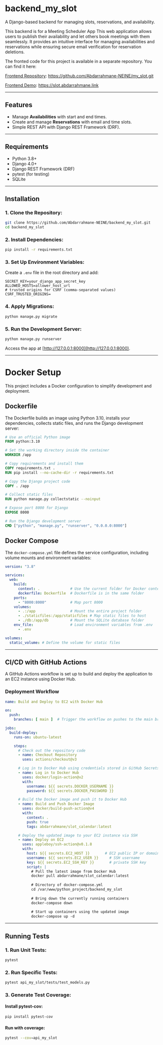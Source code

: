 # backend_my_slot

A Django-based backend for managing slots, reservations, and availability.

This backend is for a Meeting Scheduler App
This web application allows users to publish their availability and let others book meetings with them seamlessly. It provides an intuitive interface for managing availabilities and reservations while ensuring secure email verification for reservation deletions.

The fronted code for this project is available in a separate repository. You can find it here:

[Frontend Repository](https://github.com/Abdarrahmane-NEINE/my_slot.git): https://github.com/Abdarrahmane-NEINE/my_slot.git

[Frontend Demo](https://slot.abdarrahmane.link): https://slot.abdarrahmane.link


---

## Features

- Manage **Availabilities** with start and end times.
- Create and manage **Reservations** with email and time slots.
- Simple REST API with Django REST Framework (DRF).

---

## Requirements

- Python 3.8+
- Django 4.0+
- Django REST Framework (DRF)
- pytest (for testing)
- SQLite 

---

## Installation

### 1. Clone the Repository:
```bash
git clone https://github.com/Abdarrahmane-NEINE/backend_my_slot.git
cd backend_my_slot
```


### 2. Install Dependencies:
```bash
pip install -r requirements.txt
```

### 3. Set Up Environment Variables:
Create a `.env` file in the root directory and add:
```
SECRET_KEY=your_django_app_secret_key
ALLOWED_HOSTS=allower_host_url
# trusted origins for CSRF (comma-separated values)
CSRF_TRUSTED_ORIGINS=
```

### 4. Apply Migrations:
```bash
python manage.py migrate
```

### 5. Run the Development Server:
```bash
python manage.py runserver
```
Access the app at [http://127.0.0.1:8000](http://127.0.0.1:8000).

---

# Docker Setup

This project includes a Docker configuration to simplify development and deployment.

## Dockerfile

The Dockerfile builds an image using Python 3.10, installs your dependencies, collects static files, and runs the Django development server:

```dockerfile
# Use an official Python image
FROM python:3.10

# Set the working directory inside the container
WORKDIR /app

# Copy requirements and install them
COPY requirements.txt .
RUN pip install --no-cache-dir -r requirements.txt

# Copy the Django project code
COPY . /app

# Collect static files
RUN python manage.py collectstatic --noinput

# Expose port 8000 for Django
EXPOSE 8000

# Run the Django development server
CMD ["python", "manage.py", "runserver", "0.0.0.0:8000"]
```

## Docker Compose

The `docker-compose.yml` file defines the service configuration, including volume mounts and environment variables:

```yaml
version: "3.8"

services:
  web:
    build:
      context: .              # Use the current folder for Docker context
      dockerfile: Dockerfile  # Dockerfile is in the same folder
    ports:
      - "8000:8000"           # Map port 8000
    volumes:
      - .:/app                # Mount the entire project folder
      - ./staticfiles:/app/staticfiles # Map static files to host
      - ./db:/app/db          # Mount the SQLite database folder
    env_file:                 # Load environment variables from .env
      - .env

volumes:
  static_volume: # Define the volume for static files
```

---

## CI/CD with GitHub Actions

A GitHub Actions workflow is set up to build and deploy the application to an EC2 instance using Docker Hub.

### Deployment Workflow

```yaml
name: Build and Deploy to EC2 with Docker Hub

on:
  push:
    branches: [ main ]  # Trigger the workflow on pushes to the main branch

jobs:
  build-deploy:
    runs-on: ubuntu-latest

    steps:
      # Check out the repository code
      - name: Checkout Repository
        uses: actions/checkout@v3

      # Log in to Docker Hub using credentials stored in GitHub Secrets
      - name: Log in to Docker Hub
        uses: docker/login-action@v2
        with:
          username: ${{ secrets.DOCKER_USERNAME }}
          password: ${{ secrets.DOCKER_PASSWORD }}

      # Build the Docker image and push it to Docker Hub
      - name: Build and Push Docker Image
        uses: docker/build-push-action@v4
        with:
          context: .
          push: true
          tags: abdarrahmane/slot_calendar:latest

      # Deploy the updated image to your EC2 instance via SSH
      - name: Deploy on EC2
        uses: appleboy/ssh-action@v0.1.8
        with:
          host: ${{ secrets.EC2_HOST }}       # EC2 public IP or domain
          username: ${{ secrets.EC2_USER }}     # SSH username
          key: ${{ secrets.EC2_SSH_KEY }}       # private SSH key
          script: |
            # Pull the latest image from Docker Hub
            docker pull abdarrahmane/slot_calendar:latest
            
            # Directory of docker-compose.yml
            cd /var/www/python_project/backend_my_slot
            
            # Bring down the currently running containers
            docker-compose down
            
            # Start up containers using the updated image
            docker-compose up -d
```

----

## Running Tests

### 1. Run Unit Tests:
```bash
pytest
```

### 2. Run Specific Tests:
```bash
pytest api_my_slot/tests/test_models.py
```

### 3. Generate Test Coverage:
#### Install pytest-cov:
```bash
pip install pytest-cov
```

#### Run with coverage:
```bash
pytest --cov=api_my_slot
```

